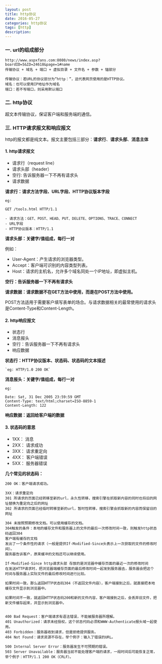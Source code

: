 ```yaml
---
layout: post
title: http协议
date: 2016-05-27
categories: http协议
tags: [http]
description: 
---
```


### 一. url的组成部分

	http://www.aspxfans.com:8080/news/index.asp?boardID=5&ID=24618&page=1#name
    传输协议 + 域名 + 端口 + 虚拟目录 + 文件名 + 参数 + 锚部分

    传输协议：若URL的协议部分为“http：”，这代表网页使用的是HTTP协议。
	域名：也可以使用IP地址作为域名
	端口：若不写端口，则采用默认端口

### 二. http协议

超文本传输协议，保证客户端和服务端的通信。
	
### 三. HTTP请求报文和响应报文

http的报文都是纯文本。报文主要包括三部分：**请求行**、**请求头部**、**消息主体**

#### 1. http请求报文

- 请求行（request line）
- 请求头部（header）
- 空行: 告诉服务器一下不再有请求头
- 请求数据

**请求行：请求方法字段、URL字段、HTTP协议版本字段**

    eg:
    
    GET /tools.html HTTP/1.1
    
    - 请求方法：GET、POST、HEAD、PUT、DELETE、OPTIONS、TRACE、CONNECT
    - URL字段
    - HTTP协议版本：HTTP/1.1
    
**请求头部：关键字/值组成，每行一对**

例如：

- User-Agent：产生请求的浏览器类型。
- Accept：客户端可识别的内容类型列表。
- Host：请求的主机名，允许多个域名同处一个IP地址，即虚拟主机。

**空行：告诉服务器一下不再有请求头**

**请求数据：请求数据不在GET方法中使用，而是在POST方法中使用。**

POST方法适用于需要客户填写表单的场合。与请求数据相关的最常使用的请求头是Content-Type和Content-Length。

#### 2. http响应报文

- 状态行
- 消息报头
- 空行：告诉服务器一下不再有请求头
- 响应数据

**状态行：HTTP协议版本、状态码、状态码的文本描述**

    `eg: HTTP/1.0 200 OK`
    
**消息报头：关键字/值组成，每行一对**

    eg:
    
    Date: Sat, 31 Dec 2005 23:59:59 GMT
    Content-Type: text/html;charset=ISO-8859-1
    Content-Length: 122

**响应数据：返回给客户端的数据**

#### 3. 状态码的意思    
  
- 1XX： 消息
- 2XX： 请求成功 
- 3XX： 请求重定向
- 4XX： 客户端错误 
- 5XX： 服务器错误

**几个常见的状态码：**
   
   	200 OK：客户端请求成功。
   	 
   	3XX：请求重定向
    301 所请求的页面已经转移至新的url，永久性转移，搜索引擎在抓取新内容的同时也将旧的网址替换为重定向之后的网址
    302 所请求的页面已经临时转移至新的url，暂时性转移，搜索引擎会抓取新的内容而保留旧的网址   
    
    304 未按照预期修改文档。可以使用缓存的文档。
    304触发的条件：本地的缓存文件和服务器上的文件的最后一次修改时间一致，则触发http状态码返回304
    客户端有缓存的文档
    发出了一个条件性的请求（一般是提供If-Modified-Since头表示上一次获取的文件的修改时间）。
    服务器告诉客户，原来缓冲的文档还可以继续使用。
    
    If-Modified-Since http请求头部 存放的是浏览器中缓存页面的最近一次的修改时间
    在发送HTTP请求时，把浏览器端缓存页面的最后修改时间一起发到服务器去，服务器会把这个时间与服务器上实际文件的最后修改时间进行比较。

	如果时间一致，那么返回HTTP状态码304（不返回文件内容），客户端接到之后，就直接把本地缓存文件显示到浏览器中。

	如果时间不一致，就返回HTTP状态码200和新的文件内容，客户端接到之后，会丢弃旧文件，把新文件缓存起来，并显示到浏览器中。


    400 Bad Request：客户端请求有语法错误，不能被服务器所理解。
    401 Unauthorized：请求未经授权，这个状态代码必须和WWW-Authenticate报头域一起使用。
    403 Forbidden：服务器收到请求，但是拒绝提供服务。
    404 Not Found：请求资源不存在，举个例子：输入了错误的URL。
    
    500 Internal Server Error：服务器发生不可预期的错误。
    503 Server Unavailable：服务器当前不能处理客户端的请求，一段时间后可能恢复正常，举个例子：HTTP/1.1 200 OK（CRLF）。

